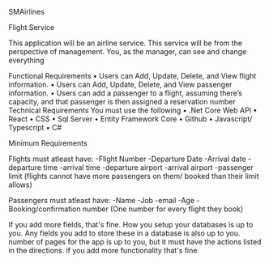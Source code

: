SMAirlines

Flight Service

This application will be an airline service. This service will be from the perspective of management. You, as the manager, can see and change everything

Functional Requirements
•	Users can Add, Update, Delete, and View flight information.
•	Users can Add, Update, Delete, and View passenger information.
•	Users can add a passenger to a flight, assuming there’s capacity, and that passenger is then assigned a reservation number
Technical Requirements
You must use the following
•	.Net Core Web API
•	React
•	CSS
•	Sql Server
•	Entity Framework Core
•	Github
•	Javascript/ Typescript
•	C#

Minimum Requirements

Flights must atleast have:
-Flight Number
-Departure Date
-Arrival date
-departure time
-arrival time
-departure airport
-arrival airport
-passenger limit (flights cannot have more passengers on them/ booked than their limit allows)

Passengers must atleast have:
-Name
-Job
-email
-Age
-Booking/confirmation number (One number for every flight they book)

If you add more fields, that's fine. How you setup your databases is up to you. Any fields you add to store these in a database is also up to you. number of pages for the app is up to you, but it must have the actions listed in the directions. if you add more functionality that's fine
